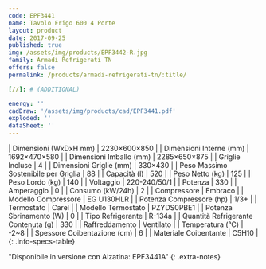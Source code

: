 ```yaml
---
code: EPF3441
name: Tavolo Frigo 600 4 Porte
layout: product
date: 2017-09-25
published: true
img: /assets/img/products/EPF3442-R.jpg
family: Armadi Refrigerati TN
offers: false
permalink: /products/armadi-refrigerati-tn/:title/

[//]: # (ADDITIONAL)

energy: ''
cadDraw: '/assets/img/products/cad/EPF3441.pdf'
exploded: ''
dataSheet: ''
---
```



| Dimensioni (WxDxH mm) | 2230×600×850 |
| Dimensioni Interne (mm) | 1692×470×580 |
| Dimensioni Imballo (mm) | 2285×650×875 |
| Griglie Incluse | 4 |
| Dimensioni Griglie (mm) | 330×430 |
| Peso Massimo Sostenibile per Griglia | 88 |
| Capacità (l) | 520 |
| Peso Netto (kg) | 125 |
| Peso Lordo (kg) | 140 |
| Voltaggio | 220-240/50/1 |
| Potenza | 330 |
| Amperaggio | 0 |
| Consumo (kW/24h) | 2 |
| Compressore | Embraco |
| Modello Compressore | EG U130HLR |
| Potenza Compressore (hp) | 1/3+ |
| Termostato | Carel |
| Modello Termostato | PZYDS0PBE1 |
| Potenza Sbrinamento (W) | 0 |
| Tipo Refrigerante | R-134a |
| Quantità Refrigerante Contenuta (g) | 330 |
| Raffreddamento | Ventilato |
| Temperatura (°C) | -2~8 |
| Spessore Coibentazione (cm) | 6 |
| Materiale Coibentante | C5H10 |
{: .info-specs-table}

"Disponibile in versione con Alzatina: EPF3441A"
{: .extra-notes}
